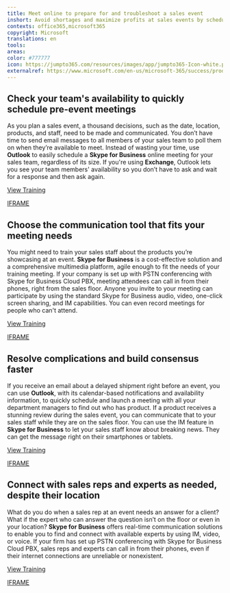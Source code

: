 ```yaml
---
title: Meet online to prepare for and troubleshoot a sales event
inshort: Avoid shortages and maximize profits at sales events by scheduling and launching online meetings to prepare for and troubleshoot the event from almost anywhere, on almost any device.
contexts: office365,microsoft365
copyright: Microsoft
translations: en
tools: 
areas: 
color: #777777
icon: https://jumpto365.com/resources/images/app/jumpto365-Icon-white.png
externalref: https://www.microsoft.com/en-us/microsoft-365/success/productivitylibrary/meet-online-to-prepare-for-and-troubleshoot-a-sales-event
---
```


## Check your team's availability to quickly schedule pre-event meetings

As you plan a sales event, a thousand decisions, such as the date, location, products, and staff, need to be made and communicated. You don’t have time to send email messages to all members of your sales team to poll them on when they’re available to meet. Instead of wasting your time, use **Outlook** to easily schedule a **Skype for Business** online meeting for your sales team, regardless of its size. If you're using **Exchange**, Outlook lets you see your team members' availability so you don’t have to ask and wait for a response and then ask again.

[View Training](https://support.office.com/article/Schedule-a-meeting-with-other-people-5C9877BC-AB91-4A7C-99FB-B0B68D7EA94F)

[IFRAME](https://www.microsoft.com/en-us/videoplayer/embed/RE1UPmM)

## Choose the communication tool that fits your meeting needs

You might need to train your sales staff about the products you’re showcasing at an event. **Skype for Business** is a cost-effective solution and a comprehensive multimedia platform, agile enough to fit the needs of your training meeting. If your company is set up with PSTN conferencing with Skype for Business Cloud PBX, meeting attendees can call in from their phones, right from the sales floor. Anyone you invite to your meeting can participate by using the standard Skype for Business audio, video, one-click screen sharing, and IM capabilities. You can even record meetings for people who can't attend.

[View Training](https://support.office.com/article/Video-Record-your-Skype-for-Business-meeting-04e43eff-b188-4bb0-b23c-1b07974a8ba8)

[IFRAME](https://www.microsoft.com/en-us/videoplayer/embed/RE1UF1x)

## Resolve complications and build consensus faster

If you receive an email about a delayed shipment right before an event, you can use **Outlook**, with its calendar-based notifications and availability information, to quickly schedule and launch a meeting with all your department managers to find out who has product. If a product receives a stunning review during the sales event, you can communicate that to your sales staff while they are on the sales floor. You can use the IM feature in **Skype for Business** to let your sales staff know about breaking news. They can get the message right on their smartphones or tablets.

[View Training](https://support.office.com/article/Send-an-IM-in-Skype-for-Business-b3aefb9b-dec8-4be8-a1ee-1eab12144d05)

[IFRAME](https://www.microsoft.com/en-us/videoplayer/embed/RE1TEum)

## Connect with sales reps and experts as needed, despite their location

What do you do when a sales rep at an event needs an answer for a client? What if the expert who can answer the question isn’t on the floor or even in your location? **Skype for Business** offers real-time communication solutions to enable you to find and connect with available experts by using IM, video, or voice. If your firm has set up PSTN conferencing with Skype for Business Cloud PBX, sales reps and experts can call in from their phones, even if their internet connections are unreliable or nonexistent.

[View Training](https://support.office.com/article/Make-and-receive-calls-using-Skype-for-Business-228e03aa-7361-4997-8dfa-1dd9bdc717f6)

[IFRAME](https://www.microsoft.com/en-us/videoplayer/embed/RE1UMKP)

